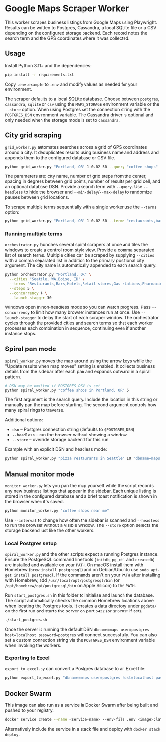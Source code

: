 # Google Maps Scraper Worker

This worker scrapes business listings from Google Maps using Playwright.
Results can be written to Postgres, Cassandra, a local SQLite file or a
CSV depending on the configured storage backend. Each record notes the search term and the GPS
coordinates where it was collected.

## Usage

Install Python 3.11+ and the dependencies:

```bash
pip install -r requirements.txt
```

Copy `.env.example` to `.env` and modify values as needed for your environment.

The scraper defaults to a local SQLite database. Choose between `postgres`, `cassandra`, `sqlite` or `csv`
using the `MAPS_STORAGE` environment variable or the `--store` option. When using Postgres
set the connection string with the `POSTGRES_DSN` environment variable.
The Cassandra driver is optional and only needed when the storage mode is set to `cassandra`.

## City grid scraping

`grid_worker.py` automates searches across a grid of GPS coordinates around a
city. It deduplicates results using business name and address and appends them
to the configured database or CSV file.

```bash
python grid_worker.py "Portland, OR" 1 0.02 50 --query "coffee shops"
```

The parameters are: city name, number of grid steps from the center, spacing in degrees between grid points, number of results per grid cell, and an optional database DSN. Provide a search term with `--query`. Use `--headless` to hide the browser and `--min-delay`/`--max-delay` to randomize pauses between grid locations.

To scrape multiple terms sequentially with a single worker use the `--terms` option:

```bash
python grid_worker.py "Portland, OR" 1 0.02 50 --terms "restaurants,bars,cafes"
```

### Running multiple terms

`orchestrator.py` launches several spiral scrapers at once and tiles the windows
to create a control room style view. Provide a comma separated list of search
terms. Multiple cities can be scraped by supplying `--cities` with a comma
separated list in addition to the primary positional city argument. The city
name is automatically appended to each search query.

```bash
python orchestrator.py "Portland, OR" \
  --cities "Seattle, WA,Boise, ID" \
  --terms "Restaurants,Bars,Hotels,Retail stores,Gas stations,Pharmacies,Automotive,Banks,Healthcare,Professional services,Education,Government offices,Entertainment,Construction,Real estate" \
  --steps 5 \
  --concurrency 4 \
  --launch-stagger 30
```

Windows open in non‑headless mode so you can watch progress. Pass `--concurrency`
to limit how many browser instances run at once. Use `--launch-stagger` to delay
the start of each scraper window. The orchestrator cycles through the provided
cities and search terms so that each worker processes each combination in
sequence, continuing even if another instance stops.

## Spiral pan mode

`spiral_worker.py` moves the map around using the arrow keys while the "Update results when map moves" setting is enabled. It collects business details from the sidebar after each pan and expands outward in a spiral pattern.

```bash
# DSN may be omitted if POSTGRES_DSN is set
python spiral_worker.py "coffee shops in Portland, OR" 5
```

The first argument is the search query. Include the location in this string or manually pan the map before starting. The second argument controls how many spiral rings to traverse.

Additional options:

- `dsn` – Postgres connection string (defaults to `$POSTGRES_DSN`)
- `--headless` – run the browser without showing a window
- `--store` – override storage backend for this run

Example with an explicit DSN and headless mode:

```bash
python spiral_worker.py "pizza restaurants in Seattle" 10 "dbname=maps user=postgres" --headless
```

## Manual monitor mode

`monitor_worker.py` lets you pan the map yourself while the script records
any new business listings that appear in the sidebar. Each unique listing is
stored in the configured database and a brief toast notification is shown in the
browser when it's saved.

```bash
python monitor_worker.py "coffee shops near me"
```

Use `--interval` to change how often the sidebar is scanned and `--headless` to
run the browser without a visible window. The `--store` option selects the
storage backend just like the other workers.

### Local Postgres setup

`spiral_worker.py` and the other scripts expect a running Postgres instance.
Ensure the PostgreSQL command line tools (`initdb`, `pg_ctl` and `createdb`)
are installed and available on your `PATH`. On macOS install them with
Homebrew (`brew install postgresql`) and on Debian/Ubuntu use
`sudo apt-get install postgresql`. If the commands aren't on your `PATH` after
installing with Homebrew, add `/usr/local/opt/postgresql/bin` (or
`/opt/homebrew/opt/postgresql/bin` on Apple&nbsp;Silicon) to the `PATH`.

Run `start_postgres.sh` in this folder to initialise and launch the database.
The script automatically checks the common Homebrew locations above when
locating the Postgres tools. It creates a data directory under `pgdata/` on the
first run and starts the
server on port `5432` (or `$PGPORT` if set).

```bash
./start_postgres.sh
```

Once the server is running the default DSN `dbname=maps user=postgres host=localhost password=postgres`
will connect successfully. You can also set a custom connection string via the
`POSTGRES_DSN` environment variable when invoking the workers.

### Exporting to Excel

`export_to_excel.py` can convert a Postgres database to an Excel file:

```bash
python export_to_excel.py "dbname=maps user=postgres host=localhost password=postgres" results.xlsx
```

## Docker Swarm

This image can also run as a service in Docker Swarm after being built and pushed to your registry.

```bash
docker service create --name <service-name> --env-file .env <image>:latest
```

Alternatively include the service in a stack file and deploy with `docker stack deploy`.
